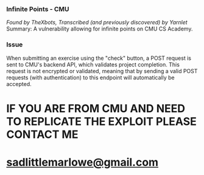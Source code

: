 ### Infinite Points - CMU
*Found by TheXbots, Transcribed (and previously discovered) by Yarnlet*<br>
Summary: A vulnerability allowing for infinite points on CMU CS Academy.<br>

### Issue
When submitting an exercise using the "check" button, a POST request is sent to CMU's backend API, which validates project completion. This request is not encrypted or validated, meaning that by sending a valid POST requests (with authentication) to this endpoint will automatically be accepted.<br>

# IF YOU ARE FROM CMU AND NEED TO REPLICATE THE EXPLOIT PLEASE CONTACT ME
# sadlittlemarlowe@gmail.com













